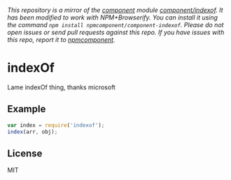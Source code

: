 *This repository is a mirror of the [component](http://component.io) module [component/indexof](http://github.com/component/indexof). It has been modified to work with NPM+Browserify. You can install it using the command `npm install npmcomponent/component-indexof`. Please do not open issues or send pull requests against this repo. If you have issues with this repo, report it to [npmcomponent](https://github.com/airportyh/npmcomponent).*

# indexOf

  Lame indexOf thing, thanks microsoft

## Example

```js
var index = require('indexof');
index(arr, obj);
```

## License

  MIT